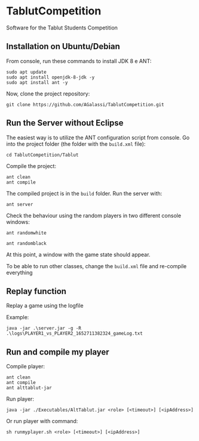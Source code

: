 # TablutCompetition

Software for the Tablut Students Competition

## Installation on Ubuntu/Debian

From console, run these commands to install JDK 8 e ANT:

```
sudo apt update
sudo apt install openjdk-8-jdk -y
sudo apt install ant -y
```

Now, clone the project repository:

```
git clone https://github.com/AGalassi/TablutCompetition.git
```

## Run the Server without Eclipse

The easiest way is to utilize the ANT configuration script from console.
Go into the project folder (the folder with the `build.xml` file):

```
cd TablutCompetition/Tablut
```

Compile the project:

```
ant clean
ant compile
```

The compiled project is in the `build` folder.
Run the server with:

```
ant server
```

Check the behaviour using the random players in two different console windows:

```
ant randomwhite

ant randomblack
```

At this point, a window with the game state should appear.

To be able to run other classes, change the `build.xml` file and re-compile everything

## Replay function

Replay a game using the logfile

Example:

```
java -jar .\server.jar -g -R .\logs\PLAYER1_vs_PLAYER2_1652711382324_gameLog.txt
```

## Run and compile my player

Compile player:

```
ant clean
ant compile
ant alttablut-jar
```

Run player:

```
java -jar ./Executables/AltTablut.jar <role> [<timeout>] [<ipAddress>]
```

Or run player with command:

```
sh runmyplayer.sh <role> [<timeout>] [<ipAddress>]
```
